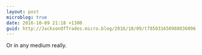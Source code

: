 ```yaml
---
layout: post
microblog: true
date: 2016-10-09 21:18 +1300
guid: http://JacksonOfTrades.micro.blog/2016/10/09/t785031650988036096.html
---
```

Or in any medium really.
